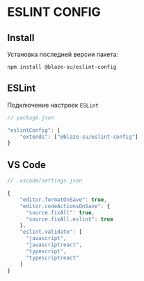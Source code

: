 # ESLINT CONFIG

## Install 

Установка последней версии пакета:
```
npm install @blaze-su/eslint-config
```

## ESLint

Подключение настроек `ESLint`

```js
// package.json

"eslintConfig": {
    "extends": ["@blaze-su/eslint-config"]
}
```

## VS Code
```js
// .vscode/settings.json

{
    "editor.formatOnSave": true,
    "editor.codeActionsOnSave": {
      "source.fixAll": true,
      "source.fixAll.eslint": true
    },
    "eslint.validate": [
      "javascript",
      "javascriptreact",
      "typescript",
      "typescriptreact"
    ]
}
```

##